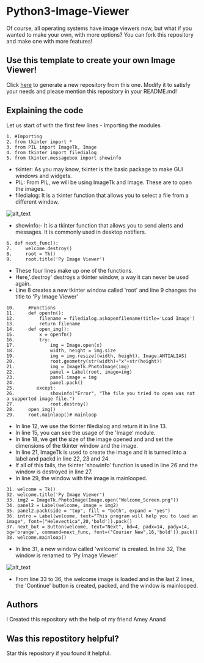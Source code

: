# Python3-Image-Viewer
Of course, all operating systems have image viewers now, but what if you wanted to make your own, with more options? You can fork this repository and make one with more features!
## Use this template to create your own Image Viewer!
Click [here](https://github.com/VismayaAtreya/Python3-Image-Viewer-Base/generate) to generate a new repository from this one. Modify it to satisfy your needs and please mention this repository in your README.md!
## Explaining the code
Let us start of with the first few lines - Importing the modules

```
1. #Importing
2. from tkinter import *
3. from PIL import ImageTk, Image
4. from tkinter import filedialog
5. from tkinter.messagebox import showinfo
```
* tkinter: As you may know, tkinter is the basic package to make GUI windows and widgets.
* PIL: From PIL, we will be using ImageTk and Image. These are to open the images.
* filedialog: It is a tkinter function that allows you to select a file from a different window.

![alt_text](https://github.com/VismayaAtreya/Python3-Image-Viewer-Base/blob/master/User%20Guide%20Images/1.png)

* showinfo:- It is a tkinter function that allows you to send alerts and messages. It is commonly used in desktop notifiers.
```
6. def next_func():
7.     welcome.destroy()
8.     root = Tk()
9.     root.title('Py Image Viewer')
```
* These four lines make up one of the functions.
* Here,'.destroy' destroys a tkinter window, a way it can never be used again.
* Line 8 creates a new tkinter window called 'root' and line 9 changes the title to 'Py Image Viewer'

```
10.     #Functions
11.     def openfn():
12.         filename = filedialog.askopenfilename(title='Load Image')
13.         return filename
14.     def open_img():
15.         x = openfn()
16.         try:
17.             img = Image.open(x)
18.             width, height = img.size    
19.             img = img.resize((width, height), Image.ANTIALIAS)
20.             root.geometry(str(width)+"x"+str(height))
21.             img = ImageTk.PhotoImage(img)
22.             panel = Label(root, image=img)
23.             panel.image = img
24.             panel.pack()
25.        except:
26.             showinfo("Error", "The file you tried to open was not a supported image file.")
27.             root.destroy()
28.     open_img()
29.     root.mainloop()# mainloop
```
* In line 12, we use the tkinter filedialog and return it in line 13.
* In line 15, you can see the usage of the 'Image' module.
* In line 18, we get the size of the image opened and and set the dimensions of the tkinter window and the image.
* In line 21, ImageTk is used to create the image and it is turned into a label and packd in line 22, 23 and 24.
* If all of this fails, the tkinter 'showinfo' function is used in line 26 and the window is destroyed in line 27.
* In line 29, the window with the image is mainlooped.
```
31. welcome = Tk()
32. welcome.title('Py Image Viewer')
33. img2 = ImageTk.PhotoImage(Image.open("Welcome_Screen.png"))
34. panel2 = Label(welcome, image = img2)
35. panel2.pack(side = "top", fill = "both", expand = "yes")
36. intro = Label(welcome, text="This program will help you to load an image", font=("Helevectica",20,'bold')).pack()
37. next_but = Button(welcome, text="Next", bd=4, padx=14, pady=14, bg='orange', command=next_func, font=("Courier New",16,'bold')).pack()
38. welcome.mainloop()
```
* In line 31, a new window called 'welcome' is created. In line 32, The window is renamed to 'Py Image Viewer'

![alt_text](https://github.com/VismayaAtreya/Python3-Image-Viewer-Base/blob/master/User%20Guide%20Images/3.png)

* From line 33 to 36, the welcome image is loaded and in the last 2 lines, the 'Continue' button is created, packed, and the window is mainlooped.

## Authors
I Created this repository wth the help of my friend Amey Anand

## Was this repostitory helpful?
Star this repository if you found it helpful.
